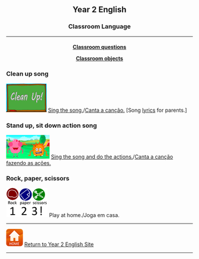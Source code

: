<h2> 
<p align="center">
Year 2 English
</p>
</h2>

<h3> 
<p align="center">
Classroom Language
</p>
</h3>

***

<h4>
<p align="center">
  <a href="https://tangerina-pt.github.io/English/Classroom_Q_B">Classroom questions</a>
  <br>
</p>
<p align="center">
  <a href="https://tangerina-pt.github.io/English/Classroom_Objects_B">Classroom objects</a>
  <br>
</p>
<!--<p align="center">
  <a href="https://tangerina-pt.github.io/English/Classroom_I_B">Classroom instructions</a>
  <br>
</p>-->
</h4>

### Clean up song

[![clean](/images/clean.png)](https://www.youtube.com/watch?v=RmNCryV6G_M) [Sing the song.](https://www.youtube.com/watch?v=RmNCryV6G_M)/[Canta a canção.](https://www.youtube.com/watch?v=RmNCryV6G_M) [Song [lyrics](https://mapleleaflearning.com/songs/sing-and-play-green/the-clean-up-song/) for parents.]

### Stand up, sit down action song

[![stand](/images/stand.png)](https://www.youtube.com/watch?v=WsiRSWthV1k) [Sing the song and do the actions.](https://www.youtube.com/watch?v=WsiRSWthV1k)/[Canta a canção fazendo as ações.](https://www.youtube.com/watch?v=WsiRSWthV1k)

### Rock, paper, scissors

![rps](/images/rps.png) Play at home./Joga em casa.

***
[![home](/images/home.PNG)](https://tangerina-pt.github.io/English/Year2) [Return to Year 2 English Site](https://tangerina-pt.github.io/English/Year2)

***
